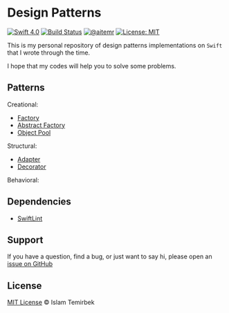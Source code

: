 # Design Patterns

[![Swift 4.0](https://img.shields.io/badge/swift-4.0-orange.svg)](#)
[![Build Status](https://travis-ci.org/aitemr/design-patterns.svg?branch=master)](https://travis-ci.org/aitemr/design-patterns)
[![@aitemr](https://img.shields.io/badge/contact-%40aitemr-brightgreen.svg)](https://t.me/aitemr)
[![License: MIT](https://img.shields.io/badge/License-MIT-yellow.svg)](https://opensource.org/licenses/MIT)

This is my personal repository of design patterns implementations on `Swift` that I wrote through the time.

I hope that my codes will help you to solve some problems.

## Patterns

Creational:

- [Factory](./DesignPatterns/DesignPatterns/Creational/Factory)
- [Abstract Factory](./DesignPatterns/DesignPatterns/Creational/Abstract%20Factory)
- [Object Pool](#)

Structural:

- [Adapter](https://refactoring.guru/design-patterns/adapter)
- [Decorator](https://refactoring.guru/design-patterns/decorator)

Behavioral:

## Dependencies

- [SwiftLint](https://github.com/realm/SwiftLint)

## Support

If you have a question, find a bug, or just want to say hi, please open an [issue on GitHub](https://github.com/aitemr/design-patterns/issues/new)

## License

[MIT License](./LICENSE) © Islam Temirbek
